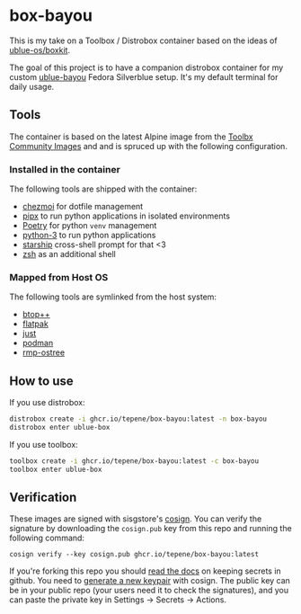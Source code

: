 # box-bayou

This is my take on a Toolbox / Distrobox container based on the ideas of [ublue-os/boxkit](https://github.com/ublue-os/boxkit).

The goal of this project is to have a companion distrobox container for
my custom [ublue-bayou](https://github.com/tepene/ublue-bayou) Fedora Silverblue
setup. It's my default terminal for daily usage.

## Tools

The container is based on the latest Alpine image from the [Toolbx Community Images](https://github.com/toolbx-images/images)
and and is spruced up with the following configuration.

### Installed in the container

The following tools are shipped with the container:

- [chezmoi](https://www.chezmoi.io/) for dotfile management
- [pipx](https://pypa.github.io/pipx/) to run python applications in isolated environments
- [Poetry](https://python-poetry.org/) for python `venv` management
- [python-3](https://www.python.org/) to run python applications
- [starship](https://starship.rs/) cross-shell prompt for that <3
- [zsh](https://www.zsh.org/) as an additional shell

### Mapped from Host OS

The following tools are symlinked from the host system:

- [btop++](https://github.com/aristocratos/btop)
- [flatpak](https://www.flatpak.org/)
- [just](https://github.com/casey/just)
- [podman](https://podman.io/)
- [rmp-ostree](https://rpm-ostree.readthedocs.io/en/stable/)

## How to use

If you use distrobox:

```sh
distrobox create -i ghcr.io/tepene/box-bayou:latest -n box-bayou
distrobox enter ublue-box
```

If you use toolbox:

```sh
toolbox create -i ghcr.io/tepene/box-bayou:latest -c box-bayou
toolbox enter ublue-box
```

## Verification

These images are signed with sisgstore's [cosign](https://docs.sigstore.dev/cosign/overview/).
You can verify the signature by downloading the `cosign.pub` key from this repo
and running the following command:

`cosign verify --key cosign.pub ghcr.io/tepene/box-bayou:latest`

If you're forking this repo you should [read the docs](https://docs.github.com/en/actions/security-guides/encrypted-secrets)
on keeping secrets in github. You need to [generate a new keypair](https://docs.sigstore.dev/cosign/overview/)
with cosign. The public key can be in your public repo (your users need it to check
the signatures), and you can paste the private key in Settings -> Secrets -> Actions.
